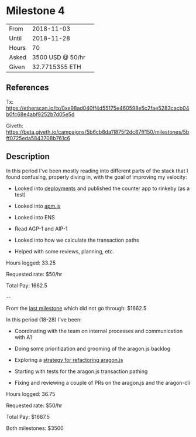 # Milestone 4

| | | |
|-|-|-|
| From  | 2018-11-03 |
| Until | 2018-11-28 |
| Hours | 70 |
| Asked | 3500 USD @ 50/hr |
| Given | 32.7715355 ETH |

## References

Tx: <https://etherscan.io/tx/0xe98ad040ff4d55175e460598e5c2fae5283cacb04b0fc68e4abf9252b7d05e5d>

Giveth: <https://beta.giveth.io/campaigns/5b6cb8da11875f2dc87ff150/milestones/5bff0725eda5843708b761c6>

## Description

In this period I've been mostly reading into different parts of the stack that I found confusing, properly diving in, with the goal of improving my velocity:

- Looked into [deployments](https://github.com/aragon/deployments) and published the counter app to rinkeby (as a test)

- Looked into [apm.js](https://github.com/aragon/apm.js)

- Looked into ENS

- Read AGP-1 and AIP-1

- Looked into how we calculate the transaction paths

- Helped with some reviews, planning, etc.

Hours logged: 33.25

Requested rate: $50/hr

Total Pay: 1662.5

--

From the [last milestone](https://beta.giveth.io/campaigns/5b6cb8da11875f2dc87ff150/milestones/5bf2c018aad06c0b7db01804) which did not go through: $1662.5

In this period (18-28) I've been:

- Coordinating with the team on internal processes and communication with A1

- Doing some prioritization and grooming of the aragon.js backlog

- Exploring a [strategy for refactoring aragon.js](https://github.com/aragon/aragon.js/issues/215)

- Starting with tests for the aragon.js transaction pathing

- Fixing and reviewing a couple of PRs on the aragon.js and the aragon-cli

Hours logged: 36.75

Requested rate: $50/hr

Total Pay: $1687.5

Both milestones: $3500
